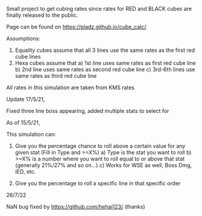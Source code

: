 Small project to get cubing rates since rates for RED and BLACK cubes are finally released to the public.

Page can be found on https://pladz.github.io/cube_calc/

Assumptions:
1. Equality cubes assume that all 3 lines use the same rates as the first red cube lines
2. Hexa cubes assume that 
    a) 1st line uses same rates as first red cube line
    b) 2nd line uses same rates as second red cube line
    c) 3rd-6th lines use same rates as third red cube line

All rates in this simulation are taken from KMS rates

Update 17/5/21,

Fixed three line boss appearing, added multiple stats to select for


As of 15/5/21,

This simulation can:

1. Give you the percentage chance to roll above a certain value for any given stat (Fill in Type and >=X%)
    a) Type is the stat you want to roll
    b) >=X% is a number where you want to roll equal to or above that stat (generally 21%/27% and so on...)
    c) Works for WSE as well, Boss Dmg, IED, etc.

2. Give you the percentage to roll a specific line in that specific order

26/7/22

NaN bug fixed by https://github.com/hehai123/ (thanks)
